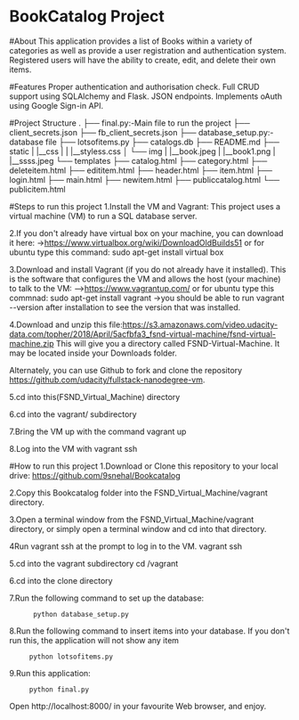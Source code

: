 # BookCatalog Project

#About
This application provides a list of Books within a variety of categories as well as provide a user registration and authentication system. Registered users will have the ability to create, edit, and delete their own items.

#Features
Proper authentication and authorisation check.
Full CRUD support using SQLAlchemy and Flask.
JSON endpoints.
Implements oAuth using Google Sign-in API.

#Project Structure
.
├── final.py:-Main file to run the project
├── client_secrets.json
├── fb_client_secrets.json
├── database_setup.py:-database file
├── lotsofitems.py
├── catalogs.db
├── README.md
├── static
|    |__css
|    | |__styless.css
│    └── img
|        |__book.jpeg
|        |__book1.png
|        |__ssss.jpeg
└── templates
    ├── catalog.html
    ├── category.html
    ├── deleteitem.html
    ├── edititem.html
    ├── header.html
    ├── item.html
    ├── login.html
    ├── main.html
    ├── newitem.html
    ├── publiccatalog.html
    └── publicitem.html
    

#Steps to run this project
1.Install the VM and Vagrant:
This project uses a virtual machine (VM) to run a SQL database server.

2.If you don't already have virtual box on your machine, you can download it here:
->https://www.virtualbox.org/wiki/DownloadOldBuilds51 
or for ubuntu type this command: 
         sudo apt-get install virtual box

3.Download and install Vagrant (if you do not already have it installed). This is the software that configures the VM and allows the host (your machine) to talk to the VM:
-->https://www.vagrantup.com/
or for ubuntu type this commnad:
        sudo apt-get install vagrant
->you should be able to run 
         vagrant --version 
after installation to see the version that was installed.

4.Download and unzip this file:https://s3.amazonaws.com/video.udacity-data.com/topher/2018/April/5acfbfa3_fsnd-virtual-machine/fsnd-virtual-machine.zip  This will give you a directory called FSND-Virtual-Machine. It may be located inside your Downloads folder.

Alternately, you can use Github to fork and clone the repository https://github.com/udacity/fullstack-nanodegree-vm.

5.cd into this(FSND_Virtual_Machine) directory

6.cd into the vagrant/ subdirectory

7.Bring the VM up with the command 
        vagrant up

8.Log into the VM with 
        vagrant ssh

#How to run this project 
1.Download or Clone this repository to your local drive:
        https://github.com/9snehal/Bookcatalog

2.Copy this Bookcatalog folder into the FSND_Virtual_Machine/vagrant directory.

3.Open a terminal window from the FSND_Virtual_Machine/vagrant directory, or simply open a terminal window and cd into that directory.

4Run vagrant ssh at the prompt to log in to the VM.
        vagrant ssh

5.cd into the vagrant subdirectory
        cd /vagrant

6.cd into the clone directory

7.Run the following command to set up the database:

          python database_setup.py

8.Run the following command to insert items into your database. If you don't run this, the application will not show any item 

         python lotsofitems.py

9.Run this application:

         python final.py

Open  http://localhost:8000/   in your favourite Web browser, and enjoy.


